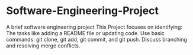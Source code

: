 # Software-Engineering-Project
A brief software engineering project
This Project focuses on identifying:
The tasks like adding a README file or updating code.
Use basic commands: git clone, git add, git commit, and git push.
Discuss branching and resolving merge conflicts.

